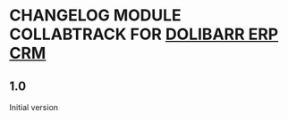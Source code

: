 # CHANGELOG MODULE COLLABTRACK FOR [DOLIBARR ERP CRM](https://www.dolibarr.org)

## 1.0

Initial version
